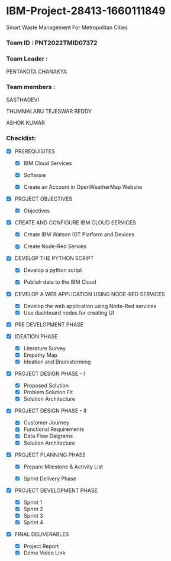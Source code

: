 # IBM-Project-28413-1660111849

Smart Waste Management For Metropolitan Cities

### Team ID : PNT2022TMID07372

### Team Leader : 
PENTAKOTA CHANAKYA

### Team members : 
SASTHADEVI

THUMMALARU TEJESWAR REDDY

ASHOK KUMAR

### Checklist:

- [x] PREREQUISITES
  - [X] IBM Cloud Services
  - [x] Software
  - [x] Create an Account in OpenWeatherMap Website


- [x] PROJECT OBJECTIVES
  - [x] Objectives


- [x] CREATE AND CONFIGURE IBM CLOUD SERVICES
  - [x] Create IBM Watson IOT Platform and Devices
  - [x] Create Node-Red Servies


- [x] DEVELOP THE PYTHON SCRIPT
  - [x] Develop a python script
  - [x] Publish data to the IBM Cloud
  

- [x] DEVELOP A WEB APPLICATION USING NODE-RED SERVICES
  - [x] Develop the web application using Node-Red services
  - [x] Use dashboard nodes for creating UI

- [x] PRE DEVELOPMENT PHASE
 
- [x] IDEATION PHASE
  - [x] Literature Survey 
  - [x] Empathy Map 
  - [x] Ideation and Brainistorming
- [x] PROJECT DESIGN PHASE - I
  - [x] Proposed Solution 
  - [x] Problem Solution Fit
  - [x] Solution Architecture
- [x] PROJECT DESIGN PHASE  - II
  - [x] Customer Journey
  - [x] Functional Requirements
  - [x] Data Flow Daigrams
  - [x] Solution Architecture
- [x] PROJECT PLANNING PHASE
  - [x] Prepare Milestone & Activity List
  - [x] Sprint Delivery Phase


- [x] PROJECT DEVELOPMENT PHASE
  - [x] Sprint 1
  - [x] Sprint 2
  - [x] Sprint 3
  - [x] Sprint 4

- [x] FINAL DELIVERABLES
  - [x] Project Report
  - [x] Demo Video Link
